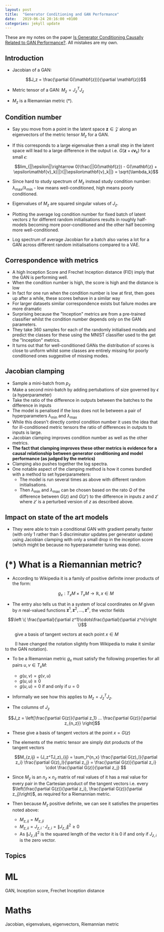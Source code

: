 ```yaml
---
layout: post
title:  "Generator Conditioning and GAN Performance"
date:   2019-06-24 20:16:00 +0100
categories: jekyll update
---
```

These are my notes on the paper [Is Generator Conditioning Causally Related to GAN Performance?](https://arxiv.org/abs/1802.08768). All mistakes are my own. 

## Introduction
- Jacobian of a GAN: 

    $$J_z = \frac{\partial G(\mathbf{z})}{\partial \mathbf{z}}$$
- Metric tensor of a GAN: $M_z = J_z^TJ_z$
- $M_z$ is a Riemannian metric (*).

## Condition number
- Say you move from a point in the latent space $\mathbf{z} \in \mathcal{Z}$ along an eigenvectors of the metric tensor $M_z$ for a GAN.
- If this corresponds to a large eigenvalue then a small step in the latent space will lead to a large difference in the output i.e. $G(\mathbf{z} + \epsilon\mathbf{v}_k)$ for a small $\epsilon$:

    $$lim_{||\epsilon||\rightarrow 0}\frac{||G(\mathbf{z}) - G(\mathbf{z} + \epsilon\mathbf{v}_k)||}{||\epsilon\mathbf{v}_k||} = \sqrt{\lambda_k}$$
- Since hard to study spectrum of $M_z$ instead study condition number: ${\lambda_{\max}}/{\lambda_{\min}}$ - low means well-conditioned, high means poorly conditioned.
- Eigenvalues of $M_z$ are squared singular values of $J_z$.
- Plotting the average log condition number for fixed batch of latent vectors z for different random initialisations results in roughly half-models becoming more poor-conditioned and the other half becoming more well-conditioned.
- Log spectrum of average Jacobian for a batch also varies a lot for a GAN across different random initialisations compared to a VAE.

## Correspondence with metrics
- A high Inception Score and Frechet Inception distance (FID) imply that the GAN is performing well. 
- When the condition number is high, the score is high and the distance is low
- In fact for one run when the condition number is low at first, then goes up after a while, these scores behave in a similar way
- For larger datasets similar correspondence exists but failure modes are more dramatic
- Surprising because the "Inception" metrics are from a pre-trained classifier whilst the condition number depends only on the GAN parameters. 
- They take 360 samples for each of the randomly initialised models and predict the classes for these using the MNIST classifier used to the get the "Inception" metrics.
- It turns out that for well-conditioned GANs the distribution of scores is close to uniform whilst some classes are entirely missing for poorly conditioned ones suggestive of missing modes.

## Jacobian clamping
- Sample a mini-batch from $p_z$
- Make a second mini-batch by adding pertubations of size governed by $\epsilon$ (a hyperparameter)
- Take the ratio of the difference in outputs between the batches to the difference in inputs
- The model is penalised if  the loss does not lie between a pair of hyperparameters $\lambda_{\min}$ and $\lambda_{\max}$
- While this doesn't directly control condition number it uses the idea that for ill-conditioned metric tensors the ratio of differences in outputs to inputs is large. 
- Jacobian clamping improves condition number as well as the other metrics.
- **The fact that clamping improves these other metrics is evidence for a causal relationship between generator conditioning and model performance (as judged by the metrics)**
- Clamping also pushes together the log spectra.
- One notable aspect of the clamping method is how it comes bundled with a method to set hyperparameters:
     - The model is run several times as above with different random initialisations.
     - Then $\lambda_{\min}$ and $\lambda_{\max}$ can be chosen based on the rato $Q$ of the difference between $G(z)$ and $G(z')$ to the difference in inputs $z$ and $z'$ where $z'$ is a perturbed version of $z$ as described above.

## Impact on state of the art models
- They were able to train a conditional GAN with gradient penalty faster (with only 1 rather than 5 discriminator updates per generator update) using Jacobian clamping with only a small drop in the inception score (which might be because no hyperparameter tuning was done).


# (*) What is a Riemannian metric?
- According to Wikipedia it is a family of positive definite inner products of the form:

    $$g_x: T_xM \times T_xM \rightarrow \mathbb{R}, x \in M$$
- The entry also tells us that in a system of local coordinates on $M$ given by $n$ real-valued functions $\mathbf{z}^1, \mathbf{z}^2, \ldots, \mathbf{z}^n$, the vector fields

$$\left \{ \frac{\partial}{\partial z^1}\cdots\frac{\partial}{\partial z^n}\right \}$$

&nbsp;&nbsp;&nbsp;&nbsp;&nbsp;&nbsp;&nbsp;&nbsp;give a basis of tangent vectors at each point $x \in M$

&nbsp;&nbsp;&nbsp;&nbsp;&nbsp;&nbsp;&nbsp;&nbsp;(I have changed the notation slightly from Wikipedia to make it similar to the GAN notation).

- To be a Riemannian metric $g_x$ must satisfy the following properties for all pairs $u, v \in T_xM$:
    - $g(u,v) = g(v,u)$
    - $g(u,u) \geq 0$
    - $g(u,u) = 0$ if and only if $u=0$ 

- Informally we see how this applies to $M_z = J_z^TJ_z$.
- The columns of $J_z$

$$J_z = \left[\frac{\partial G(z)}{\partial z_1} ... \frac{\partial G(z)}{\partial z_{n_z}} \right]$$

- These give a basis of tangent vectors at the point $x = G(z)$
- The elements of the metric tensor are simply dot products of the tangent vectors 

    $$M_{z,ij} = (J_z^TJ_z)_{ij} = \sum_l^{n_x} \frac{\partial G(z)_l}{\partial z_i} \frac{\partial G(z)_l}{\partial z_j} = \frac{\partial G(z)}{\partial z_i} \cdot \frac{\partial G(z)}{\partial z_j} $$

- Since $M_z$ is an $n_z \times n_z$ matrix of real values of it has a real value for every pair in the Cartesian product of the tangent vectors i.e. every $\left(\frac{\partial G(z)}{\partial z_i}, \frac{\partial G(z)}{\partial z_j}\right)$, as required for a Riemannian metric.
- Then because $M_z$  positive definite, we can see it satisfies the properties noted above:
    - $M_{z,ij} = M_{z,ji}$
    - $M_{z,ii} = J_{z,i} \cdot J_{z,i} = \lVert J_{z,i}\rVert^2 \geq 0$
    - As $\lVert J_{z,i}\rVert^2$ is the squared length of the vector it is 0 if and only if $J_{z,i}$ is the zero vector.
    
## Topics

# ML
GAN, Inception score, Frechet Inception distance
# Maths
Jacobian, eigenvalues, eigenvectors, Riemannian metric












        
